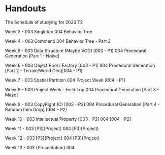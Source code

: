 # Handouts
The Schedule of studying for 2023 T2

Week 3 - 003 Singleton
         004 Behavior Tree

Week 4 - 003 Command
         004 Behavior Tree - Part 2

Week 5 - 003 Data Structure (Maybe VOD) [003 - P1]
         004 Procedural Generation [Part 1 - Noise]
         
Week 6 - 003 Object Pool / Factory [003 - P1]
         004 Procedural Generation [Part 2 - Terrain/World Gen][004 - P1]
         
Week 7 - 003 Spatial Partition
         004 Project Week [004 - P1]
         
Week 8 - 003  Project Week - Field Trip
         004 Procedural Generation [Part 3 - Maze]
         
Week 9 - 003 CopyRight (C) [003 - P2]
         004 Procedural Generation [Part 4 - Random Item Drop] [004 - P2]
         
Week 10 - 003 Intellectual Property [003 - P2]
          004 [004 - P2]
         
Week 11 - 003 [P3]{Project}
          004 [P3]{Project}
         
Week 12 - 003 [P3]{Project}
          004 [P3]{Project}
         
Week 13 - 003 
                {Presentation}
          004 
